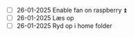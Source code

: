 - [ ] 26-01-2025 Enable fan on raspberry ⏫
- [ ] 26-01-2025 Læs op
- [ ] 26-01-2025 Ryd op i home folder